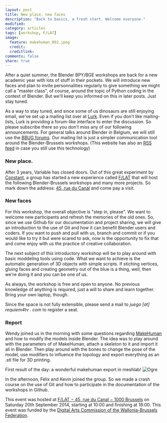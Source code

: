```yaml
---
layout: post
title: New place, new faces
description: "Back to basics, a fresh start. Welcome everyone."
modified:
category: articles
tags: [workshop, F/LAT]
image:
  feature: makehuman_002.jpeg
  credit:
  creditlink:
comments: false
share: true
---
```


After a quiet summer, the Blender BPY/BGE workshops are back for a new academic year with lots of stuff in their pockets.
We will introduce new faces and plan to invite personnalities regularly to give something we might call a "master class", of course, around the topic of Python coding in the context of Blender. 
But we'll keep you informed on this in later posts. Just stay tuned.

As a way to stay tuned, and since some of us dinosaurs are still enjoying email, we've set up a mailing list over at [Lurk](http://lurk.org/groups/blender-brussels/). 
Even if you don't like mailing-lists, Lurk is providing a forum-like interface to enter the discussion. So please subscribe there so you don't miss any of our following announcements. 
For general talks around Blender in Belgium, we will still use the [BBUG forums](http://bbug.tuxfamily.org/). Our mailing list is just a simpler communication tool around the Blender-Brussels workshops. 
(This website has also an [RSS feed](http://blender-brussels.github.io/feed.xml) in case you still use this technology)


### New place. 

After 3 years, Variable has closed doors. Out of this great experiment by [Constant](http://constantvzw.org/), a group has started a new experience called [F/LAT](http://f-lat.org) that will host the following Blender-Brussels workshops and many more projects. 
So mark down the address: [45, rue du Canal](http://www.openstreetmap.org/#map=19/50.85476/4.34986&layers=N) and come pay a visit. 

### New faces

For this workshop, the overall objective is "step in, please". We want to welcome new participants and refresh the memories of the old ones. 
So, since we use Github for our documentation and project sharing, we will give an introduction to the use of Git and how it can benefit Blender users and coders. 
If you want to push and pull with us, branch and commit or if you would like to try it but were scared to ask, now is the opportunity to fix that and come enjoy with us the practice of creative collaboration.

The next subject of this introductory workshop will be to play around with basic moddeling tools using code. What we want to achieve is the automatic generation of 3D objects with simple scripts. 
If stiching vertices, gluing faces and creating geometry out of the blue is a thing, well, then we're doing it and you can be one of us. 
 
As always, the workshop is free and open to anyone. No previous knowledge of anything is required, just a will to share and learn together. Bring your own laptop, though.

Since the space is not fully extensible, please send a mail to _juego [at] requiem4tv . com_ to register a seat.

### Report

Wendy joined us in the morning with some questions regarding [MakeHuman](http://www.makehuman.org/) and how to modify the models inside Blender. 
The idea was to play around with the parameters of of MakeHuman, attach a skeleton to it and import it all in Blender. 
Then play around with the bones to change the pose of the model, use modifiers to influence the topology and export everything as an .stl file for 3D printing. 

First result of the day: a wonderful makehuman export in meshlab!
![Ogre]({{site.url}}/images/makehuman_002.jpeg)

In the afternoon, Félix and Kevin joined the group. So we made a crash course on the use of Git and how to participate in the documentation of the workshops in Github.


This event was hosted at [F/LAT − 45, rue du Canal − 1000 Brussels](http://www.openstreetmap.org/#map=19/50.85476/4.34986&layers=N) on Saturday 20th September 2014, starting at 10:00 and finishing at 18:00.
This event was funded by the [Digital Arts Commission of the Wallonia-Brussels Federation](http://www.arts-numeriques.culture.be/).


